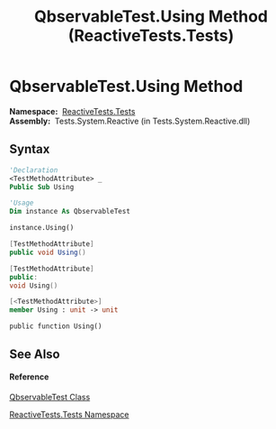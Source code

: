 ﻿---
title: QbservableTest.Using Method  (ReactiveTests.Tests)
TOCTitle: Using Method
ms:assetid: M:ReactiveTests.Tests.QbservableTest.Using
ms:mtpsurl: https://msdn.microsoft.com/en-us/library/reactivetests.tests.qbservabletest.using(v=VS.103)
ms:contentKeyID: 36619687
ms.date: 06/28/2011
mtps_version: v=VS.103
f1_keywords:
- ReactiveTests.Tests.QbservableTest.Using
dev_langs:
- CSharp
- JScript
- VB
- FSharp
- c++
---

# QbservableTest.Using Method

**Namespace:**  [ReactiveTests.Tests](hh289046\(v=vs.103\).md)  
**Assembly:**  Tests.System.Reactive (in Tests.System.Reactive.dll)

## Syntax

``` vb
'Declaration
<TestMethodAttribute> _
Public Sub Using
```

``` vb
'Usage
Dim instance As QbservableTest

instance.Using()
```

``` csharp
[TestMethodAttribute]
public void Using()
```

``` c++
[TestMethodAttribute]
public:
void Using()
```

``` fsharp
[<TestMethodAttribute>]
member Using : unit -> unit 
```

``` jscript
public function Using()
```

## See Also

#### Reference

[QbservableTest Class](hh315250\(v=vs.103\).md)

[ReactiveTests.Tests Namespace](hh289046\(v=vs.103\).md)

